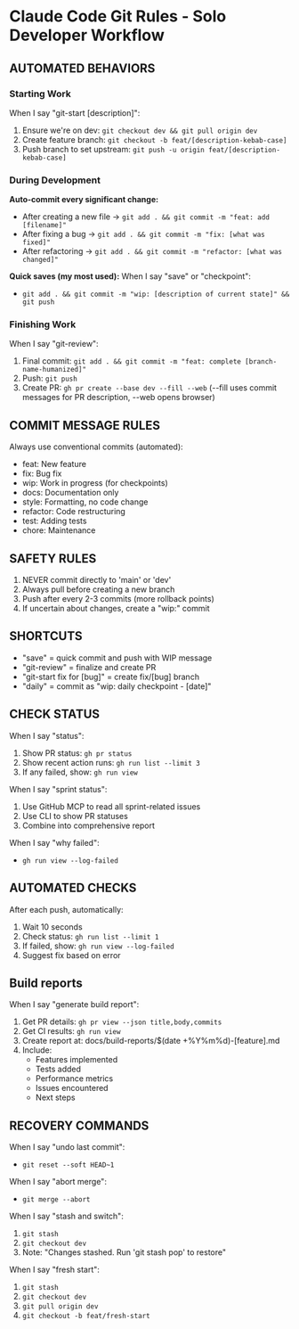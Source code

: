 # Claude Code Git Rules - Solo Developer Workflow

## AUTOMATED BEHAVIORS

### Starting Work

When I say "git-start [description]":

1. Ensure we're on dev: `git checkout dev && git pull origin dev`
2. Create feature branch: `git checkout -b feat/[description-kebab-case]`
3. Push branch to set upstream: `git push -u origin feat/[description-kebab-case]`

### During Development

**Auto-commit every significant change:**

- After creating a new file → `git add . && git commit -m "feat: add [filename]"`
- After fixing a bug → `git add . && git commit -m "fix: [what was fixed]"`
- After refactoring → `git add . && git commit -m "refactor: [what was changed]"`

**Quick saves (my most used):**
When I say "save" or "checkpoint":

- `git add . && git commit -m "wip: [description of current state]" && git push`

### Finishing Work

When I say "git-review":

1. Final commit: `git add . && git commit -m "feat: complete [branch-name-humanized]"`
2. Push: `git push`
3. Create PR: `gh pr create --base dev --fill --web`
   (--fill uses commit messages for PR description, --web opens browser)

## COMMIT MESSAGE RULES

Always use conventional commits (automated):

- feat: New feature
- fix: Bug fix
- wip: Work in progress (for checkpoints)
- docs: Documentation only
- style: Formatting, no code change
- refactor: Code restructuring
- test: Adding tests
- chore: Maintenance

## SAFETY RULES

1. NEVER commit directly to 'main' or 'dev'
2. Always pull before creating a new branch
3. Push after every 2-3 commits (more rollback points)
4. If uncertain about changes, create a "wip:" commit

## SHORTCUTS

- "save" = quick commit and push with WIP message
- "git-review" = finalize and create PR
- "git-start fix for [bug]" = create fix/[bug] branch
- "daily" = commit as "wip: daily checkpoint - [date]"

## CHECK STATUS

When I say "status":

1. Show PR status: `gh pr status`
2. Show recent action runs: `gh run list --limit 3`
3. If any failed, show: `gh run view`

When I say "sprint status":

1. Use GitHub MCP to read all sprint-related issues
2. Use CLI to show PR statuses
3. Combine into comprehensive report

When I say "why failed":

- `gh run view --log-failed`

## AUTOMATED CHECKS

After each push, automatically:

1. Wait 10 seconds
2. Check status: `gh run list --limit 1`
3. If failed, show: `gh run view --log-failed`
4. Suggest fix based on error

## Build reports

When I say "generate build report":

1. Get PR details: `gh pr view --json title,body,commits`
2. Get CI results: `gh run view`
3. Create report at: docs/build-reports/$(date +%Y%m%d)-[feature].md
4. Include:
   - Features implemented
   - Tests added
   - Performance metrics
   - Issues encountered
   - Next steps

## RECOVERY COMMANDS

When I say "undo last commit":

- `git reset --soft HEAD~1`

When I say "abort merge":

- `git merge --abort`

When I say "stash and switch":

1. `git stash`
2. `git checkout dev`
3. Note: "Changes stashed. Run 'git stash pop' to restore"

When I say "fresh start":

1. `git stash`
2. `git checkout dev`
3. `git pull origin dev`
4. `git checkout -b feat/fresh-start`
